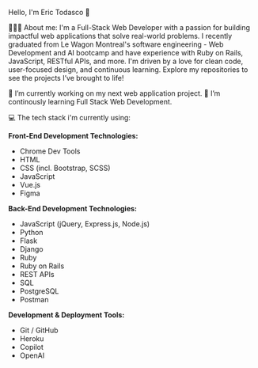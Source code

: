 Hello, I'm Eric Todasco 👋

👨🏼‍💻 About me: I'm a Full-Stack Web Developer with a passion for building impactful web applications that solve real-world problems. I recently graduated from Le Wagon Montreal's software engineering - Web Development and AI bootcamp and have experience with Ruby on Rails, JavaScript, RESTful APIs, and more. I'm driven by a love for clean code, user-focused design, and continuous learning. Explore my repositories to see the projects I’ve brought to life!

🔭 I’m currently working on my next web application project.
🌱 I’m continously learning Full Stack Web Development.
  
💻 The tech stack i'm currently using:

**Front-End Development Technologies:**  
- Chrome Dev Tools  
- HTML  
- CSS (incl. Bootstrap, SCSS)  
- JavaScript
- Vue.js
- Figma  

**Back-End Development Technologies:**  
- JavaScript (jQuery, Express.js, Node.js)
- Python
- Flask
- Django
- Ruby
- Ruby on Rails
- REST APIs  
- SQL
- PostgreSQL
- Postman

**Development & Deployment Tools:**  
- Git / GitHub  
- Heroku  
- Copilot  
- OpenAI 

